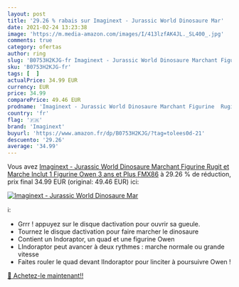 ```yaml
---
layout: post
title: '29.26 % rabais sur Imaginext - Jurassic World Dinosaure Mar'
date: 2021-02-24 13:23:38
image: 'https://m.media-amazon.com/images/I/413lzfAK4JL._SL400_.jpg'
comments: true
category: ofertas
author: ring
slug: 'B0753H2KJG-fr Imaginext - Jurassic World Dinosaure Marchant Figurine...'
sku: 'B0753H2KJG-fr'
tags: [  ]
actualPrice: 34.99 EUR
currency: EUR
price: 34.99
comparePrice: 49.46 EUR
prodname: 'Imaginext - Jurassic World Dinosaure Marchant Figurine  Rugit et Marche  Inclut 1 Figurine Owen  3 ans et Plus  FMX86'
country: 'fr'
flag: '🇫🇷'
brand: 'Imaginext'
buyurl: 'https://www.amazon.fr/dp/B0753H2KJG/?tag=tolees0d-21'
descuento: '29.26'
average: '34.99'
---
```


Vous avez [Imaginext - Jurassic World Dinosaure Marchant Figurine  Rugit et Marche  Inclut 1 Figurine Owen  3 ans et Plus  FMX86](https://www.amazon.fr/dp/B0753H2KJG/?tag=tolees0d-21)  à  29.26 % de réduction, prix final  34.99 EUR (original: 49.46 EUR) ici:

[![Imaginext - Jurassic World Dinosaure Mar](https://m.media-amazon.com/images/I/413lzfAK4JL._SL400_.jpg)](https://www.amazon.fr/dp/B0753H2KJG/?tag=tolees0d-21)

ℹ️:

- Grrr ! appuyez sur le disque dactivation pour ouvrir sa gueule.
- Tournez le disque dactivation pour faire marcher le dinosaure
- Contient un Indoraptor, un quad et une figurine Owen
- LIndoraptor peut avancer à deux rythmes : marche normale ou grande vitesse
- Faites rouler le quad devant lIndoraptor pour linciter à poursuivre Owen !

[🛒 Achetez-le maintenant!!](https://www.amazon.fr/dp/B0753H2KJG/?tag=tolees0d-21)

